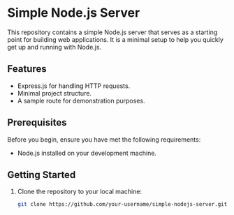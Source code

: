 # Simple Node.js Server

This repository contains a simple Node.js server that serves as a starting point for building web applications. It is a minimal setup to help you quickly get up and running with Node.js.

## Features

- Express.js for handling HTTP requests.
- Minimal project structure.
- A sample route for demonstration purposes.

## Prerequisites

Before you begin, ensure you have met the following requirements:

- Node.js installed on your development machine.

## Getting Started

1. Clone the repository to your local machine:

   ```bash
   git clone https://github.com/your-username/simple-nodejs-server.git
